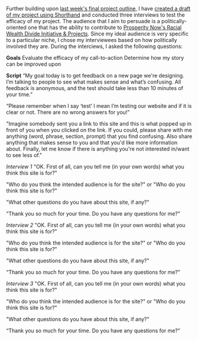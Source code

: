 Further building upon [last week's final project outline](/final_project_NavoEmmanuel.md), I have [created a draft of my project using Shorthand](https://preview.shorthand.com/xv0u6RTv54IaORB6) and conducted three interviews to test the efficacy of my project. The audience that I aim to persuade is a politically-oriented one that has the ability to contribute to [Prosperity Now's Racial Wealth Divide Initiative & Projects](https://prosperitynow.org/racial-wealth-divide-initiative). Since my ideal audience is very specific to a particular niche, I chose my interviewees based on how politically involved they are. During the interciews, I asked the following questions:

**Goals**
Evaluate the efficacy of my call-to-action
Determine how my story can be improved upon

**Script**
“My goal today is to get feedback on a new page we're designing. I’m talking to people to see what makes sense and what’s confusing. All feedback is anonymous, and the test should take less than 10 minutes of your time.”

“Please remember when I say ‘test’ I mean I’m testing our website and if it is clear or not. There are no wrong answers for you!”

"Imagine somebody sent you a link to this site and this is what popped up in front of you when you clicked on the link. If you could, please share with me anything (word, phrase, section, prompt) that you find confusing. Also share anything that makes sense to you and that you'd like more information about. Finally, let me know if there is anything you're not interested in/want to see less of."

*Interview 1*
"OK. First of all, can you tell me (in your own words) what you think this site is for?"

"Who do you think the intended audience is for the site?" or "Who do you think this site is for?"

"What other questions do you have about this site, if any?"

“Thank you so much for your time. Do you have any questions for me?”

*Interview 2*
"OK. First of all, can you tell me (in your own words) what you think this site is for?"

"Who do you think the intended audience is for the site?" or "Who do you think this site is for?"

"What other questions do you have about this site, if any?"

“Thank you so much for your time. Do you have any questions for me?”

*Interview 3*
"OK. First of all, can you tell me (in your own words) what you think this site is for?"

"Who do you think the intended audience is for the site?" or "Who do you think this site is for?"

"What other questions do you have about this site, if any?"

“Thank you so much for your time. Do you have any questions for me?”
